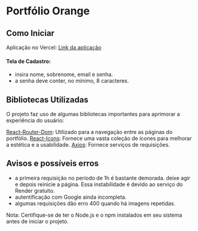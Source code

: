 # Portfólio Orange

## Como Iniciar
Aplicação no Vercel: [Link da aplicação](https://portfolio-orange.vercel.app)

#### Tela de Cadastro:
- insira nome, sobrenome, email e senha.
- a senha deve conter, no mínimo, 8 caracteres.

## Bibliotecas Utilizadas

O projeto faz uso de algumas bibliotecas importantes para aprimorar a experiência do usuário:

[React-Router-Dom](https://reactrouter.com/en/main): Utilizado para a navegação entre as páginas do portfólio.
[React-Icons](https://react-icons.github.io/react-icons/): Fornece uma vasta coleção de ícones para melhorar a estética e a usabilidade.
[Axios](https://axios-http.com/ptbr/docs/intro): Fornece serviços de requisições.

## Avisos e possíveis erros
- a primeira requisição no período de 1h é bastante demorada. deixe agir e depois reinicie a página. Essa instabilidade é devido ao serviço do Render gratuito.
- autentificação com Google ainda incompleta.
- algumas requisições dão erro 400 quando há imagens repetidas.

Nota: Certifique-se de ter o Node.js e o npm instalados em seu sistema antes de iniciar o projeto.
